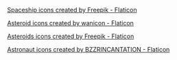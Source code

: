 <a href="https://www.flaticon.com/free-icons/spaceship" title="spaceship icons">Spaceship icons created by Freepik - Flaticon</a>

<a href="https://www.flaticon.com/free-icons/asteroid" title="Asteroid icons">Asteroid icons created by wanicon - Flaticon</a>

<a href="https://www.flaticon.com/free-icons/asteroids" title="asteroids icons">Asteroids icons created by Freepik - Flaticon</a>

<a href="https://www.flaticon.com/free-icons/astronaut" title="astronaut icons">Astronaut icons created by BZZRINCANTATION - Flaticon</a>